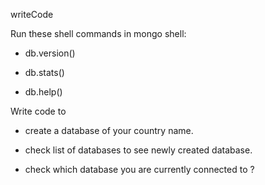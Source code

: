 writeCode

Run these shell commands in mongo shell:

- db.version()
- db.stats()

- db.help()

Write code to 

- create a database of your country name.

- check list of databases to see newly created database.

- check which database you are currently connected to ?
